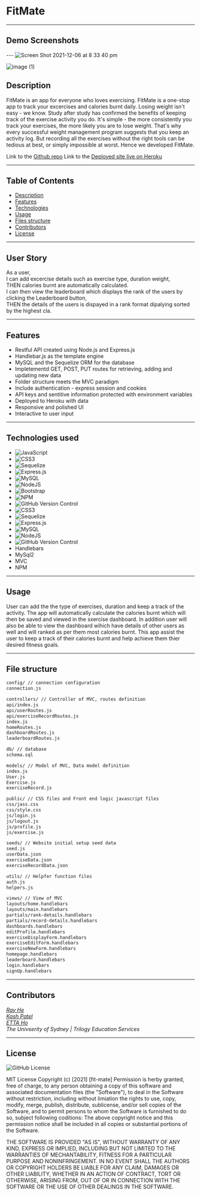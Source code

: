 # FitMate

---

## Demo Screenshots

--- ![Screen Shot 2021-12-06 at 8 33 40 pm](https://user-images.githubusercontent.com/88652187/144822522-08c5089a-e9d5-40b1-9d8f-901db3124287.png)

![image (1)](https://user-images.githubusercontent.com/88652187/144824402-1974ea26-d481-452e-8006-f36ba37fc0da.png)



## Description

FitMate is an app for everyone who loves exercising. FitMate is a one-stop app to track your excercises and calories burnt daily. Losing weight isn't easy - we know. Study after study has confirmed the benefits of keeping track of the exercise activity you do. It's simple - the more consistently you track your exercises, the more likely you are to lose weight. That's why every successful weight management program suggests that you keep an activity log. But recording all the exercises without the right tools can be tedious at best, or simply impossible at worst. Hence we developed FitMate.

Link to the [Github repo](https://github.com/DevRayHE/fit-mate.git)
Link to the [Deployed site live on Heroku](https://morning-fortress-74236.herokuapp.com/)

---

## Table of Contents

- [Description](#Description)
- [Features](#Features)
- [Technologies](#Technologies)
- [Usage](#Usage)
- [Files structure](#file-structure)
- [Contributors](#Contributors)
- [License](#License)

---

## User Story

As a user, <br>
I can add excercise details such as exercise type, duration weight, <br>
THEN calories burnt are automatically calculated. <br>
I can then view the leaderboard which displays the rank of the users by clicking the Leaderboard button,<br>
THEN the details of the users is dispayed in a rank format dipalying sorted by the highest cla. <br>

---

## Features

- Restful API created using Node.js and Express.js
- Handlebar.js as the template engine
- MySQL and the Sequelize ORM for the database
- Impletementd GET, POST, PUT routes for retrieving, adding and updating new data
- Folder structure meets the MVC paradigm
- Include authentication - express session and cookies
- API keys and sentitive information protected with environment variables
- Deployed to Heroku with data
- Responsive and polished UI
- Interactive to user input

---

## Technologies used

- ![JavaScript](https://img.shields.io/badge/javascript-%23323330.svg?style=for-the-badge&logo=javascript&logoColor=%23F7DF1E)
- ![CSS3](https://img.shields.io/badge/css3-%231572B6.svg?style=for-the-badge&logo=css3&logoColor=white)
- ![Sequelize](https://img.shields.io/badge/Sequelize-52B0E7?style=for-the-badge&logo=Sequelize&logoColor=white)
- ![Express.js](https://img.shields.io/badge/express.js-%23404d59.svg?style=for-the-badge&logo=express&logoColor=%2361DAFB)
- ![MySQL](https://img.shields.io/badge/mysql-%2300f.svg?style=for-the-badge&logo=mysql&logoColor=white)
- ![NodeJS](https://img.shields.io/badge/node.js-6DA55F?style=for-the-badge&logo=node.js&logoColor=white)
- ![Bootstrap](https://img.shields.io/badge/bootstrap-%23563D7C.svg?style=for-the-badge&logo=bootstrap&logoColor=white)
- ![NPM](https://img.shields.io/badge/NPM-%23000000.svg?style=for-the-badge&logo=npm&logoColor=white)
- ![GitHub Version Control](https://img.shields.io/badge/github-%23121011.svg?style=for-the-badge&logo=github&logoColor=white)
- ![CSS3](https://img.shields.io/badge/css3-%231572B6.svg?style=for-the-badge&logo=css3&logoColor=white)
- ![Sequelize](https://img.shields.io/badge/Sequelize-52B0E7?style=for-the-badge&logo=Sequelize&logoColor=white)
- ![Express.js](https://img.shields.io/badge/express.js-%23404d59.svg?style=for-the-badge&logo=express&logoColor=%2361DAFB)
- ![MySQL](https://img.shields.io/badge/mysql-%2300f.svg?style=for-the-badge&logo=mysql&logoColor=white)
- ![NodeJS](https://img.shields.io/badge/node.js-6DA55F?style=for-the-badge&logo=node.js&logoColor=white)
- ![GitHub Version Control](https://img.shields.io/badge/github-%23121011.svg?style=for-the-badge&logo=github&logoColor=white)
- Handlebars
- MySql2
- MVC
- NPM

---

## Usage

User can add the the type of exercises, duration and keep a track of the activity. The app will automatically calculate the calories burnt which will then be saved and viewed in the sxercise dashboard. In addition user will also be able to view the dashboard wihich have details of other users as well and will ranked as per them most calories burnt. This app assist the user to keep a track of their calories burnt and help achieve them thier desired fitness goals.

---

## File structure

```md
config/ // connection configuration
connection.js

controllers/ // Controller of MVC, routes definition
api/index.js
api/userRoutes.js
api/exerciseRecordRoutes.js
index.js
homeRoutes.js
dashboardRoutes.js
leaderboardRoutes.js

db/ // database
schema.sql

models/ // Model of MVC, Data model definition
index.js
User.js
Exercise.js
exerciseRecord.js

public/ // CSS files and Front end logic javascript files
css/jass.css
css/style.css
js/login.js
js/logout.js
js/profile.js
js/exercise.js

seeds/ // Website initial setup seed data
seed.js
userData.json
exerciseData.json
exerciseRecordData.json

utils/ // Helpfer function files
auth.js
helpers.js

views/ // View of MVC
layouts/home.handlebars
layouts/main.handlebars
partials/rank-details.handlebars
partials/record-details.handlebars
dashboards.handlebars
editProfile.handlebars
exerciseDisplayForm.handlebars
exerciseEditForm.handlebars
exerciseNewForm.handlebars
homepage.handlebars
leaderboard.handlebars
login.handlebars
signUp.handlebars
```

---

## Contributors

_[Ray He](https://github.com/DevRayHe)_ <br>
_[Kash Patel](https://github.com/kashpateltech)_ <br>
_[ETTA Ho](https://github.com/Etta0311)_ <br>
_The Univserity of Sydney | Trilogy Education Services_ <br>

---

## License

<img alt="GitHub License" src="https://img.shields.io/apm/l/vim-mode">

MIT License
Copyright (c) [2021] [fit-mate]
Permission is herby granted, free of charge, to any person obtaining a copy of this software and associated documentation files (the "Software"), to deal in the Software without restriction, including without limiation the rights to use, copy, modify, merge, publish, distribute, sublicense, and/or sell copies of the Software, and to permit persons to whom the Software is furnished to do so, subject following coditions:
The above copyright notice and this permission notice shall be included in all copies or substantial portions of the Software.

THE SOFTWARE IS PROVIDED "AS IS", WITHOUT WARRANTY OF ANY KIND, EXPRESS OR IMPLIED, INCLUDING BUT NOT LIMITED TO THE WARRANTIES OF MECHANTABILITY, FITNESS FOR A PARTICULAR PURPOSE AND NONINFRINGEMENT. IN NO EVENT SHALL THE AUTHORS OR COPYRIGHT HOLDERS BE LIABLE FOR ANY CLAIM, DAMAGES OR OTHER LIABILITY, WHETHER IN AN ACTION OF CONTRACT, TORT OR OTHERWISE, ARISING FROM, OUT OF OR IN CONNECTION WITH THE SOFTWARE OR THE USE OF OTHER DEALINGS IN THE SOFTWARE.
